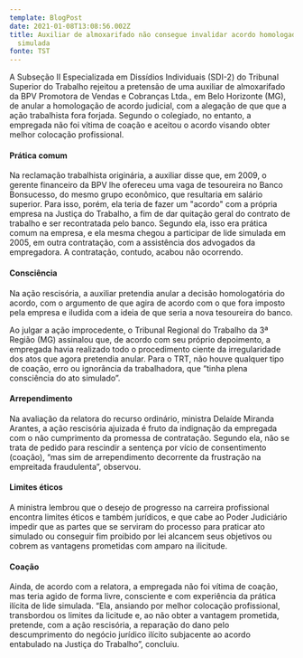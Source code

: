 ```yaml
---
template: BlogPost
date: 2021-01-08T13:08:56.002Z
title: Auxiliar de almoxarifado não consegue invalidar acordo homologado em ação
  simulada
fonte: TST
---
```

A Subseção II Especializada em Dissídios Individuais (SDI-2) do Tribunal Superior do Trabalho rejeitou a pretensão de uma auxiliar de almoxarifado da BPV Promotora de Vendas e Cobranças Ltda., em Belo Horizonte (MG), de anular a homologação de acordo judicial, com a alegação de que que a ação trabalhista fora forjada. Segundo o colegiado, no entanto, a empregada não foi vítima de coação e aceitou o acordo visando obter melhor colocação profissional.

#### Prática comum

Na reclamação trabalhista originária, a auxiliar disse que, em 2009, o gerente financeiro da BPV lhe ofereceu uma vaga de tesoureira no Banco Bonsucesso, do mesmo grupo econômico, que resultaria em salário superior. Para isso, porém, ela teria de fazer um "acordo" com a própria empresa na Justiça do Trabalho, a fim de dar quitação geral do contrato de trabalho e ser recontratada pelo banco. Segundo ela, isso era prática comum na empresa, e ela mesma chegou a participar de lide simulada em 2005, em outra contratação, com a assistência dos advogados da empregadora. A contratação, contudo, acabou não ocorrendo.

#### Consciência

Na ação rescisória, a auxiliar pretendia anular a decisão homologatória do acordo, com o argumento de que agira de acordo com o que fora imposto pela empresa e iludida com a ideia de que seria a nova tesoureira do banco.

Ao julgar a ação improcedente, o Tribunal Regional do Trabalho da 3ª Região (MG) assinalou que, de acordo com seu próprio depoimento, a empregada havia realizado todo o procedimento ciente da irregularidade dos atos que agora pretendia anular. Para o TRT, não houve qualquer tipo de coação, erro ou ignorância da trabalhadora, que “tinha plena consciência do ato simulado”.

#### Arrependimento

Na avaliação da relatora do recurso ordinário, ministra Delaíde Miranda Arantes, a ação rescisória ajuizada é fruto da indignação da empregada com o não cumprimento da promessa de contratação. Segundo ela, não se trata de pedido para rescindir a sentença por vício de consentimento (coação), “mas sim de arrependimento decorrente da frustração na empreitada fraudulenta”, observou.

#### Limites éticos

A ministra lembrou que o desejo de progresso na carreira profissional encontra limites éticos e também jurídicos, e que cabe ao Poder Judiciário impedir que as partes que se serviram do processo para praticar ato simulado ou conseguir fim proibido por lei alcancem seus objetivos ou cobrem as vantagens prometidas com amparo na ilicitude.

#### Coação

Ainda, de acordo com a relatora, a empregada não foi vítima de coação, mas teria agido de forma livre, consciente e com experiência da prática ilícita de lide simulada. “Ela, ansiando por melhor colocação profissional, transbordou os limites da licitude e, ao não obter a vantagem prometida, pretende, com a ação rescisória, a reparação do dano pelo descumprimento do negócio jurídico ilícito subjacente ao acordo entabulado na Justiça do Trabalho”, concluiu.